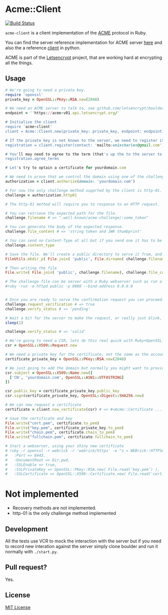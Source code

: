 # Acme::Client
[![Build Status](https://travis-ci.org/unixcharles/acme-client.svg?branch=master)](https://travis-ci.org/unixcharles/acme-client)

`acme-client` is a client implementation of the [ACME](https://letsencrypt.github.io/acme-spec) protocol in Ruby.

You can find the server reference implementation for ACME server [here](https://github.com/letsencrypt/boulder) and also the a reference [client](https://github.com/letsencrypt/letsencrypt) in python.

ACME is part of the [Letsencrypt](https://letsencrypt.org/) project, that are working hard at encrypting all the things.

## Usage

```ruby
# We're going to need a private key.
require 'openssl'
private_key = OpenSSL::PKey::RSA.new(2048)

# We need an ACME server to talk to, see github.com/letsencrypt/boulder
endpoint = ''https://acme-v01.api.letsencrypt.org/'

# Initialize the client
require 'acme-client'
client = Acme::Client.new(private_key: private_key, endpoint: endpoint)

# If the private key is not known to the server, we need to register it for the first time.
registration = client.register(contact: 'mailto:unixcharles@gmail.com')

# You'll may need to agree to the term (that's up the to the server to require it or not but boulder does by default)
registration.agree_terms

# Let's try to optain a certificate for yourdomain.com

# We need to prove that we control the domain using one of the challenges method.
authorization = client.authorize(domain: 'yourdomain.com')

# For now the only challenge method supprted by the client is http-01.
challenge = authorization.http01

# The http-01 method will require you to response to an HTTP request.

# You can retrieve the expected path for the file.
challenge.filename # => ".well-known/acme-challenge/:some_token"

# You can generate the body of the expected response.
challenge.file_content # => 'string token and JWK thumbprint'

# You can send no Content-Type at all but if you send one it has to be 'text/plain'.
challenge.content_type

# Save the file. We'll create a public directory to serve it from, and we'll creating the challenge directory.
FileUtils.mkdir_p( File.join( 'public', File.dirname( challenge.filename ) ) )

# Then writing the file
File.write( File.join( 'public', challenge.filename), challenge.file_content )

# The challenge file can be server with a Ruby webserver such as run a webserver in another console. You may need to forward ports on your router
#ruby -run -e httpd public -p 8080 --bind-address 0.0.0.0


# Once you are ready to serve the confirmation request you can proceed.
challenge.request_verification # => true
challenge.verify_status # => 'pending'

# Wait a bit for the server to make the request, or really just blink, it should be fast.
sleep(1)

challenge.verify_status # => 'valid'

# We're going to need a CSR, lets do this real quick with Ruby+OpenSSL.
csr = OpenSSL::X509::Request.new

# We need a private key for the certificate, not the same as the account key.
certificate_private_key = OpenSSL::PKey::RSA.new(2048)

# We just going to add the domain but normally you might want to provide more information.
csr.subject = OpenSSL::X509::Name.new([
  ['CN', 'yourdomain.com', OpenSSL::ASN1::UTF8STRING]
])

csr.public_key = certificate_private_key.public_key
csr.sign(certificate_private_key, OpenSSL::Digest::SHA256.new)

# We can now request a certificate
certificate = client.new_certificate(csr) # => #<Acme::Certificate ....>

# Save the certificate and key
File.write("cert.pem", certificate.to_pem)
File.write("key.pem", certificate_private_key.to_pem)
File.write("chain.pem", certificate.chain_to_pem)
File.write("fullchain.pem", certificate.fullchain_to_pem)

# Start a webserver, using your shiny new certificate
# ruby -r openssl -r webrick -r 'webrick/https' -e "s = WEBrick::HTTPServer.new(
#   :Port => 8443,
#   :DocumentRoot => Dir.pwd,
#   :SSLEnable => true,
#   :SSLPrivateKey => OpenSSL::PKey::RSA.new( File.read('key.pem') ),
#   :SSLCertificate => OpenSSL::X509::Certificate.new( File.read('cert.pem') )); trap('INT') { s.shutdown }; s.start"
```

# Not implemented

- Recovery methods are not implemented.
- http-01 is the only challenge method implemented

## Development

All the tests use VCR to mock the interaction with the server but if you
need to record new interation against the server simply clone boulder and
run it normally with `./start.py`.

## Pull request?

Yes.

## License

[MIT License](http://opensource.org/licenses/MIT)

